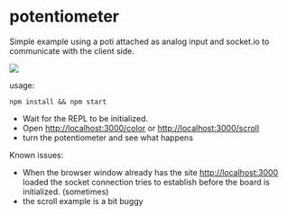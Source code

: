 potentiometer
=============

Simple example using a poti attached as analog input and socket.io to communicate with the client side.  

![](../docs/images/button_pullup.png)  

usage:  

    npm install && npm start  

- Wait for the REPL to be initialized.
- Open [http://localhost:3000/color](http://localhost:3000/color) or [http://localhost:3000/scroll](http://localhost:3000/scroll)
- turn the potentiometer and see what happens  
  

Known issues:  

- When the browser window already has the site [http://localhost:3000](http://localhost:3000) loaded the socket connection tries to establish before the board is initialized. (sometimes)  
- the scroll example is a bit buggy 